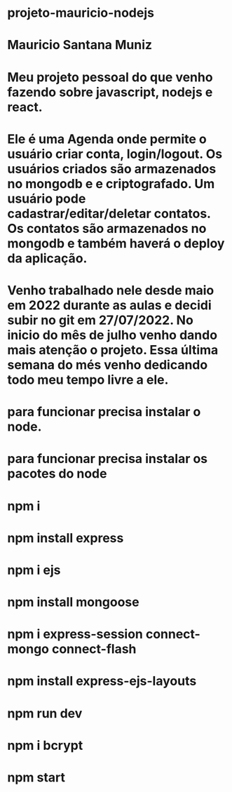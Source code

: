 # projeto-mauricio-nodejs
# Mauricio Santana Muniz
# Meu projeto pessoal do que venho fazendo sobre javascript, nodejs e react.
# Ele é uma Agenda onde permite o usuário criar conta, login/logout. Os usuários criados são armazenados no mongodb e e criptografado. Um usuário pode cadastrar/editar/deletar contatos. Os contatos são armazenados no mongodb e também haverá o deploy da aplicação.
# Venho trabalhado nele desde maio em 2022 durante as aulas e decidi subir no git em 27/07/2022. No inicio do mês de julho venho dando mais atenção o projeto. Essa última semana do més venho dedicando todo meu tempo livre a ele.

# para funcionar precisa instalar o node.
# para funcionar precisa instalar os pacotes do node

# npm i
# npm install express
# npm i ejs
# npm install mongoose
# npm i express-session connect-mongo connect-flash
# npm install express-ejs-layouts
# npm run dev
# npm i bcrypt
# npm start
